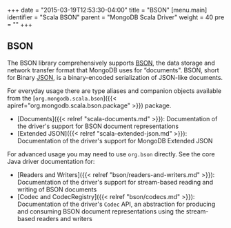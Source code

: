 +++
date = "2015-03-19T12:53:30-04:00"
title = "BSON"
[menu.main]
  identifier = "Scala BSON"
  parent = "MongoDB Scala Driver"
  weight = 40
  pre = "<i class='fa fa-th'></i>"
+++

## BSON

The BSON library comprehensively supports [BSON](http://www.bsonspec.org), the data storage and network transfer format that MongoDB uses for 
“documents". BSON, short for Binary [JSON](http://json.org/), is a binary-encoded serialization of JSON-like documents.

For everyday usage there are type aliases and companion objects available from the [`org.mongodb.scala.bson`]({{< apiref="org.mongodb.scala.bson.package" >}}) package.

- [Documents]({{< relref "scala-documents.md" >}}): Documentation of the driver's support for BSON document representations
- [Extended JSON]({{< relref "scala-extended-json.md" >}}): Documentation of the driver's support for MongoDB Extended JSON

For advanced usage you may need to use `org.bson` directly. See the core Java driver documentation for:

- [Readers and Writers]({{< relref "bson/readers-and-writers.md" >}}): Documentation of the driver's support for stream-based reading and writing
 of BSON documents
- [Codec and CodecRegistry]({{< relref "bson/codecs.md" >}}): Documentation of the driver's `Codec` API, an abstraction for producing and 
consuming  BSON document representations using the stream-based readers and writers
